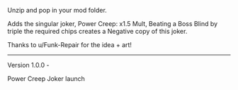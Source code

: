 Unzip and pop in your mod folder.

Adds the singular joker, Power Creep: x1.5 Mult, Beating a Boss Blind by triple the required chips creates a Negative copy of this joker.

Thanks to u/Funk-Repair for the idea + art!

------------------------------------

Version 1.0.0 -

Power Creep Joker launch
